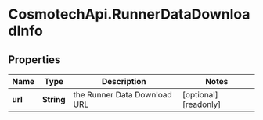 # CosmotechApi.RunnerDataDownloadInfo

## Properties

Name | Type | Description | Notes
------------ | ------------- | ------------- | -------------
**url** | **String** | the Runner Data Download URL | [optional] [readonly] 


